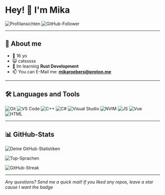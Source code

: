 # Hey! 👋 I'm Mika

![Profilansichten](https://komarev.com/ghpvc/?username=mroeb&color=blueviolet) 
![GitHub-Follower](https://img.shields.io/github/followers/mroeb?label=Follow&style=social)

---

## 🚀 About me

- 🎂 16 yo
- 😺 catsssss
- 🌱 Im learning **Rust Development**
- 📫 You can E-Mail me: **mikaroebers@proton.me**

---

## 🛠️ Languages and Tools

![Git](https://img.shields.io/badge/-Git-F05032?style=flat-square&logo=git&logoColor=white)
![VS Code](https://img.shields.io/badge/-VS%20Code-007ACC?style=flat-square&logo=visual-studio-code&logoColor=white)
![C++](https://img.shields.io/badge/-C++-00599C?style=flat-square&logo=c%2B%2B&logoColor=white)
![C#](https://img.shields.io/badge/-C%23-239120?style=flat-square&logo=c-sharp&logoColor=white)
![Visual Studio](https://img.shields.io/badge/-Visual%20Studio-5C2D91?style=flat-square&logo=visual-studio&logoColor=white)
![NVIM](https://img.shields.io/badge/-NVIM-447dac?style=flat-square&logo=neovim&logoColor=green)
![JS](https://img.shields.io/badge/-JavaScript-f7e025?style=flat-square&logo=JavaScript&logoColor=white)
![Vue](https://img.shields.io/badge/-Vue-47ba87?style=flat-square&logo=vue&logoColor=white)
![HTML](https://img.shields.io/badge/-HTML5-e5532d?style=flat-square&logo=html5&logoColor=white)

---

## 📊 GitHub-Stats
![Deine GitHub-Statistiken](https://github-readme-stats.vercel.app/api?username=mroeb&show_icons=true&theme=radical)

![Top-Sprachen](https://github-readme-stats.vercel.app/api/top-langs/?username=mroeb&layout=compact&theme=radical)


![GitHub-Streak](https://github-readme-streak-stats.herokuapp.com/?user=mroeb&theme=radical)

---

*Any questions? Send me a quick mail! If you liked any repos, leave a star cause I want the badge*
